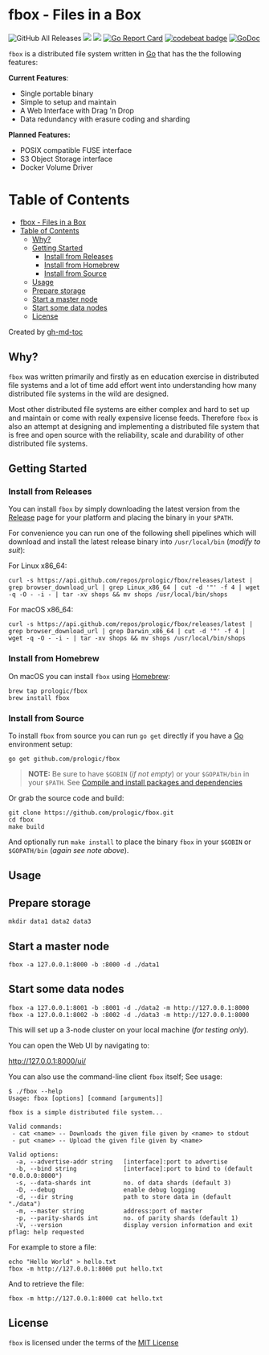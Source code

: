 # fbox - Files in a Box

![GitHub All Releases](https://img.shields.io/github/downloads/prologic/fbox/total)
![](https://github.com/prologic/fbox/workflows/Go/badge.svg)
![](https://github.com/prologic/fbox/workflows/ReviewDog/badge.svg)
[![Go Report Card](https://goreportcard.com/badge/prologic/fbox)](https://goreportcard.com/report/prologic/shops)
[![codebeat badge](https://codebeat.co/badges/15fba8a5-3044-4f40-936f-9e0f5d5d1fd9)](https://codebeat.co/projects/github-com-prologic-fbox-master)
[![GoDoc](https://godoc.org/github.com/prologic/fbox?status.svg)](https://godoc.org/github.com/prologic/shops)

`fbox` is a distributed file system written in [Go](https://golang.org)
that has the the following features:

**Current Features**:

- Single portable binary
- Simple to setup and maintain
- A Web Interface with Drag 'n Drop
- Data redundancy with erasure coding and sharding

**Planned Features:**

- POSIX compatible FUSE interface
- S3 Object Storage interface
- Docker Volume Driver

Table of Contents
=================

* [fbox \- Files in a Box](#fbox---files-in-a-box)
* [Table of Contents](#table-of-contents)
  * [Why?](#why)
  * [Getting Started](#getting-started)
    * [Install from Releases](#install-from-releases)
    * [Install from Homebrew](#install-from-homebrew)
    * [Install from Source](#install-from-source)
  * [Usage](#usage)
  * [Prepare storage](#prepare-storage)
  * [Start a master node](#start-a-master-node)
  * [Start some data nodes](#start-some-data-nodes)
  * [License](#license)

Created by [gh-md-toc](https://github.com/ekalinin/github-markdown-toc.go)

## Why?

`fbox` was written primarily and firstly as en education exercise in distributed
file systems and a lot of time add effort went into understanding how many
distributed file systems in the wild are designed.

Most other distributed file systems are either complex and hard to set up
and maintain or come with really expensive license feeds. Therefore
`fbox` is also an attempt at designing and implementing a distributed
file system that is free and open source with the reliability, scale
and durability of other distributed file systems.

## Getting Started

### Install from Releases

You can install `fbox` by simply downloading the latest version from the
[Release](https://github.com/prologic/fbox/releases) page for your platform
and placing the binary in your `$PATH`.

For convenience you can run one of the following shell pipelines which will
download and install the latest release binary into `/usr/local/bin`
(_modify to suit_):

For Linux x86_64:

```console
curl -s https://api.github.com/repos/prologic/fbox/releases/latest | grep browser_download_url | grep Linux_x86_64 | cut -d '"' -f 4 | wget -q -O - -i - | tar -xv shops && mv shops /usr/local/bin/shops
```

For macOS x86_64:

```console
curl -s https://api.github.com/repos/prologic/fbox/releases/latest | grep browser_download_url | grep Darwin_x86_64 | cut -d '"' -f 4 | wget -q -O - -i - | tar -xv shops && mv shops /usr/local/bin/shops
```

### Install from Homebrew

On macOS you can install `fbox` using [Homebrew](https://brew.sh):

```#!console
brew tap prologic/fbox
brew install fbox
```

### Install from Source

To install `fbox` from source you can run `go get` directly if you have a [Go](https://golang.org) environment setup:

```#!console
go get github.com/prologic/fbox
```

> __NOTE:__ Be sure to have `$GOBIN` (_if not empty_) or your `$GOPATH/bin`
>           in your `$PATH`.
>           See [Compile and install packages and dependencies](https://golang.org/cmd/go/#hdr-Compile_and_install_packages_and_dependencies)

Or grab the source code and build:

```#!console
git clone https://github.com/prologic/fbox.git
cd fbox
make build
```

And optionally run `make install` to place the binary `fbox` in your `$GOBIN`
or `$GOPATH/bin` (_again see note above_).

## Usage

## Prepare storage

```#!console
mkdir data1 data2 data3
```

## Start a master node

```#!console
fbox -a 127.0.0.1:8000 -b :8000 -d ./data1
```

## Start some data nodes

```#!console
fbox -a 127.0.0.1:8001 -b :8001 -d ./data2 -m http://127.0.0.1:8000
fbox -a 127.0.0.1:8002 -b :8002 -d ./data3 -m http://127.0.0.1:8000
```

This will set up a 3-node cluster on your local machine (_for testing only_).

You can open the Web UI by navigating to:

http://127.0.0.1:8000/ui/

You can also use the command-line client `fbox` itself; See usage:

```#!console
$ ./fbox --help
Usage: fbox [options] [command [arguments]]

fbox is a simple distributed file system...

Valid commands:
 - cat <name> -- Downloads the given file given by <name> to stdout
 - put <name> -- Upload the given file given by <name>

Valid options:
  -a, --advertise-addr string   [interface]:port to advertise
  -b, --bind string             [interface]:port to bind to (default "0.0.0.0:8000")
  -s, --data-shards int         no. of data shards (default 3)
  -D, --debug                   enable debug logging
  -d, --dir string              path to store data in (default "./data")
  -m, --master string           address:port of master
  -p, --parity-shards int       no. of parity shards (default 1)
  -V, --version                 display version information and exit
pflag: help requested
```

For example to store a file:

```#!console
echo "Hello World" > hello.txt
fbox -m http://127.0.0.1:8000 put hello.txt
```

And to retrieve the file:

```#!console
fbox -m http://127.0.0.1:8000 cat hello.txt
```

## License

`fbox` is licensed under the terms of the [MIT License](/LICENSE)
